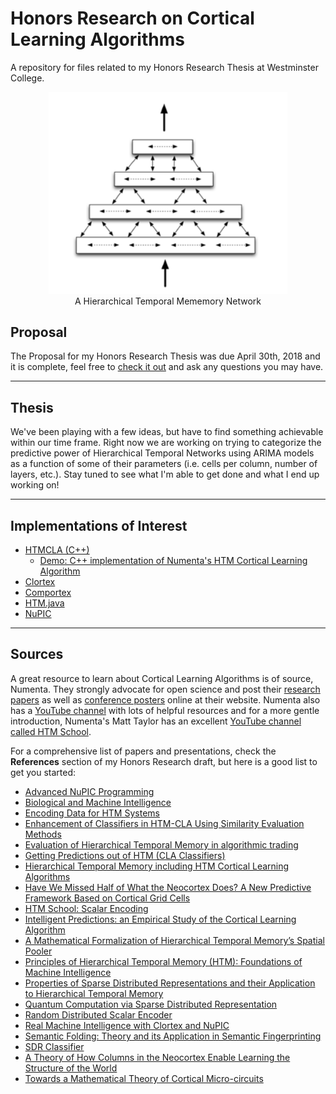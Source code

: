 # Honors Research on Cortical Learning Algorithms

A repository for files related to my Honors Research Thesis at Westminster College.


<center>
  <figure>
    <img src="images/hierarchy.png"  style="max-width:90%;">
    <figcaption>A Hierarchical Temporal Mememory Network</figcaption>
  </figure>
</center>

## Proposal

The Proposal for my Honors Research Thesis was due April 30th, 2018 and it is complete, feel free to [check it out](https://github.com/alexandermichels/HonorsResearch) and ask any questions you may have.

***

## Thesis

We've been playing with a few ideas, but have to find something achievable within our time frame. Right now we are working on trying to categorize the predictive power of Hierarchical Temporal Networks using ARIMA models as a function of some of their parameters (i.e. cells per column, number of layers, etc.). Stay tuned to see what I'm able to get done and what I end up working on!

***

## Implementations of Interest

* [HTMCLA (C++)](https://github.com/MichaelFerrier/HTMCLA)
  * [Demo: C++ implementation of Numenta's HTM Cortical Learning Algorithm](https://www.youtube.com/watch?v=IXg_XIm5kqk)
* [Clortex](https://github.com/htm-community/clortex)
* [Comportex](https://github.com/htm-community/comportex)
* [HTM.java](https://github.com/numenta/htm.java)
* [NuPIC](https://github.com/numenta/nupic)

***


## Sources

A great resource to learn about Cortical Learning Algorithms is of source, Numenta. They strongly advocate for open science and post their [research papers](https://numenta.com/neuroscience-research/research-publications/papers/) as well as [conference posters](https://numenta.com/neuroscience-research/research-publications/posters/) online at their website. Numenta also has a [YouTube channel](https://www.youtube.com/channel/UCLNQzXAfcH8H8cMmG0sfV6g) with lots of helpful resources and for a more gentle introduction, Numenta's Matt Taylor has an excellent [YouTube channel called HTM School](https://www.youtube.com/user/OfficialNumenta).

For a comprehensive list of papers and presentations, check the **References** section of my Honors Research draft, but here is a good list to get you started:

* [Advanced NuPIC Programming](http://cfile23.uf.tistory.com/attach/121B8F374F14E16A179668)
* [Biological and Machine Intelligence](https://numenta.com/resources/biological-and-machine-intelligence/)
* [Encoding Data for HTM Systems](https://arxiv.org/abs/1602.05925)
* [Enhancement of Classifiers in HTM-CLA Using Similarity Evaluation Methods](https://www.sciencedirect.com/science/article/pii/S1877050915023881)
* [Evaluation of Hierarchical Temporal Memory in algorithmic trading](http://liu.diva-portal.org/smash/record.jsf?pid=diva2%3A302092&dswid=-7957)
* [Getting Predictions out of HTM (CLA Classifiers)](https://www.youtube.com/watch?v=QZBtaP_gcn0)
* [Hierarchical Temporal Memory including HTM Cortical Learning Algorithms](https://numenta.org/resources/HTM_CorticalLearningAlgorithms.pdf)
* [Have We Missed Half of What the Neocortex Does? A New Predictive Framework Based on Cortical Grid Cells](https://www.slideshare.net/numenta/have-we-missed-half-of-what-the-neocortex-does-a-new-predictive-framework-based-on-cortical-grid-cells)
* [HTM School: Scalar Encoding](https://www.youtube.com/watch?v=V3Yqtpytif0)
* [Intelligent Predictions: an Empirical Study of the Cortical Learning Algorithm](https://www.semanticscholar.org/paper/Intelligent-Predictions-%3A-an-empirical-study-of-the-Galetzka/585944db4d18d35c01816b663ef4736f8a7061ee)
* [A Mathematical Formalization of Hierarchical Temporal Memory’s Spatial Pooler](https://arxiv.org/abs/1601.06116)
* [Principles of Hierarchical Temporal Memory (HTM): Foundations of Machine Intelligence](https://www.youtube.com/watch?v=6ufPpZDmPKA)
* [Properties of Sparse Distributed Representations and their Application to Hierarchical Temporal Memory](https://arxiv.org/abs/1503.07469)
* [Quantum Computation via Sparse Distributed Representation](https://arxiv.org/pdf/1707.05660.pdf)
* [Random Distributed Scalar Encoder](http://fergalbyrne.github.io/rdse.html)
* [Real Machine Intelligence with Clortex and NuPIC](https://leanpub.com/realsmartmachines/read)
* [Semantic Folding: Theory and its Application in Semantic Fingerprinting](https://arxiv.org/abs/1511.08855)
* [SDR Classifier](http://hopding.com/sdr-classifier#title)
* [A Theory of How Columns in the Neocortex Enable Learning the Structure of the World](https://www.frontiersin.org/articles/10.3389/fncir.2017.00081/full)
* [Towards a Mathematical Theory of Cortical Micro-circuits](https://journals.plos.org/ploscompbiol/article?id=10.1371/journal.pcbi.1000532)
